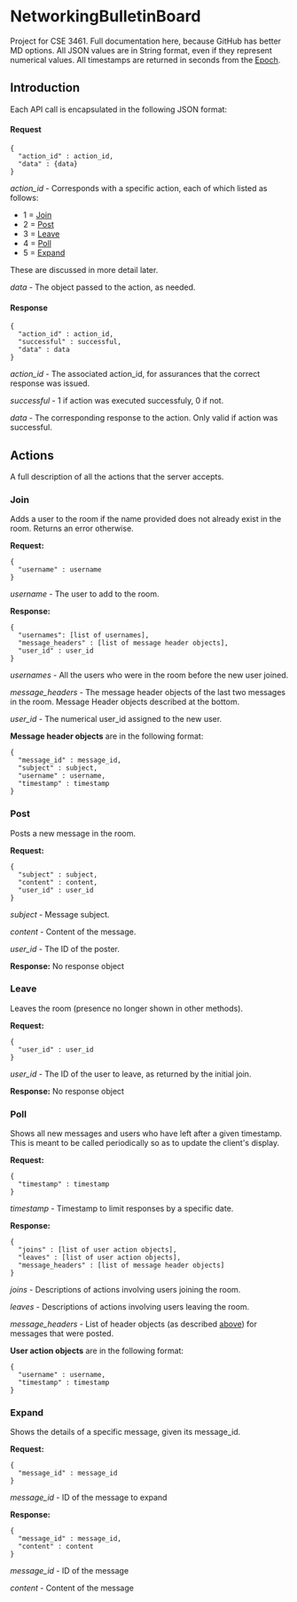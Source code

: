 # NetworkingBulletinBoard

Project for CSE 3461. Full documentation here, because GitHub has better MD options. All JSON values are in String format, even if they represent numerical values. All timestamps are returned in seconds from the [Epoch](https://en.wikipedia.org/wiki/System_time).

## Introduction 

Each API call is encapsulated in the following JSON format:
#### Request
```
{
  "action_id" : action_id,
  "data" : {data}
}
```
*action_id* - Corresponds with a specific action, each of which listed as follows:
- 1 = [Join](#join)
- 2 = [Post](#post)
- 3 = [Leave](#leave)
- 4 = [Poll](#poll)
- 5 = [Expand](#expand)

These are discussed in more detail later.

*data* - The object passed to the action, as needed.

#### Response
```
{
  "action_id" : action_id,
  "successful" : successful,
  "data" : data
}
```
*action_id* - The associated action_id, for assurances that the correct response was issued.

*successful* - 1 if action was executed successfuly, 0 if not.

*data* - The corresponding response to the action. Only valid if action was successful.

## Actions
A full description of all the actions that the server accepts.
### Join
Adds a user to the room if the name provided does not already exist in the room. Returns an error otherwise.

**Request:**
```
{
  "username" : username
}
```
*username* - The user to add to the room.

**Response:**
```
{
  "usernames": [list of usernames],
  "message_headers" : [list of message header objects],
  "user_id" : user_id
}
```
*usernames* - All the users who were in the room before the new user joined.

*message_headers* - The message header objects of the last two messages in the room. Message Header objects described at the bottom.

*user_id* - The numerical user_id assigned to the new user.

**Message header objects** are in the following format:
```
{
  "message_id" : message_id,
  "subject" : subject,
  "username" : username,
  "timestamp" : timestamp
}
```

### Post
Posts a new message in the room.

**Request:**
```
{
  "subject" : subject,
  "content" : content,
  "user_id" : user_id
}
```
*subject* - Message subject.

*content* - Content of the message.

*user_id* - The ID of the poster.

**Response:** No response object

### Leave
Leaves the room (presence no longer shown in other methods).

**Request:**
```
{
  "user_id" : user_id
}
```
*user_id* - The ID of the user to leave, as returned by the initial join.

**Response:** No response object

### Poll
Shows all new messages and users who have left after a given timestamp. This is meant to be called periodically so as to update the client's display.

**Request:**
```
{
  "timestamp" : timestamp
}
```
*timestamp* - Timestamp to limit responses by a specific date.

**Response:**
```
{
  "joins" : [list of user action objects],
  "leaves" : [list of user action objects],
  "message_headers" : [list of message header objects]
}
```

*joins* - Descriptions of actions involving users joining the room.

*leaves* - Descriptions of actions involving users leaving the room.

*message_headers* - List of header objects (as described [above](#join)) for messages that were posted.

**User action objects** are in the following format:
```
{
  "username" : username,
  "timestamp" : timestamp
}
```

### Expand
Shows the details of a specific message, given its message_id.

**Request:**
```
{
  "message_id" : message_id
}
```
*message_id* - ID of the message to expand

**Response:**
```
{
  "message_id" : message_id,
  "content" : content
}
```
*message_id* - ID of the message

*content* - Content of the message
